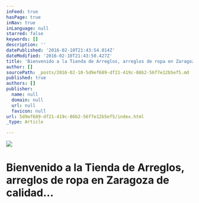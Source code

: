 ```yaml
---
inFeed: true
hasPage: true
inNav: true
inLanguage: null
starred: false
keywords: []
description: ''
datePublished: '2016-02-10T21:43:54.014Z'
dateModified: '2016-02-10T21:43:50.427Z'
title: 'Bienvenido a la Tienda de Arreglos, arreglos de ropa en Zaragoza de calidad...'
author: []
sourcePath: _posts/2016-02-10-5d9ef689-df21-419c-86b2-56f7e12b5ef5.md
published: true
authors: []
publisher:
  name: null
  domain: null
  url: null
  favicon: null
url: 5d9ef689-df21-419c-86b2-56f7e12b5ef5/index.html
_type: Article

---
```

![](https://the-grid-user-content.s3-us-west-2.amazonaws.com/58c53f51-a35f-4340-bf4e-d5abe4899a73.jpg)

# Bienvenido a la Tienda de Arreglos, arreglos de ropa en Zaragoza de calidad...